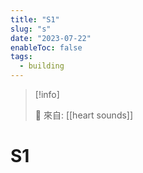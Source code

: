 ```yaml
---
title: "S1"
slug: "s"
date: "2023-07-22"
enableToc: false
tags:
  - building
---
```


> [!info]
>
> 🌱 來自: [[heart sounds]]

# S1
